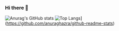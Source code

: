 ### Hi there 👋

![Anurag's GitHub stats](https://github-readme-stats.vercel.app/api?username=skylegend509&show_icons=true&theme=radical) 
![Top Langs](https://github-readme-stats.vercel.app/api/top-langs/?username=skylegend509&layout=compact)](https://github.com/anuraghazra/github-readme-stats)































<!--
**skylegend509/skylegend509** is a ✨ _special_ ✨ repository because its `README.md` (this file) appears on your GitHub profile.

Here are some ideas to get you started:

- 🔭 I’m currently working on ...
- 🌱 I’m currently learning ...
- 👯 I’m looking to collaborate on ...
- 🤔 I’m looking for help with ...
- 💬 Ask me about ...
- 📫 How to reach me: ...
- 😄 Pronouns: ...
- ⚡ Fun fact: ...
-->
